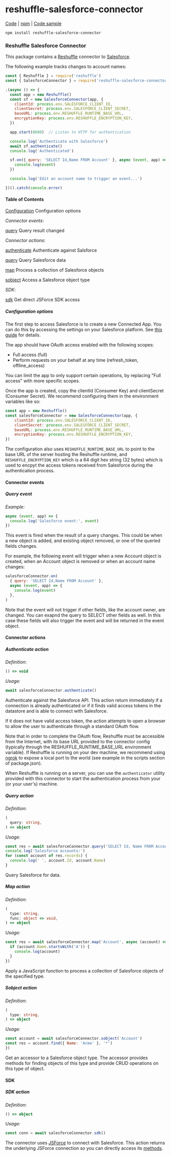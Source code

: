 # reshuffle-salesforce-connector

[Code](https://github.com/reshufflehq/reshuffle-salesforce-connector) |
[npm](https://www.npmjs.com/package/reshuffle-salesforce-connector) |
[Code sample](https://github.com/reshufflehq/reshuffle-salesforce-connector/examples)

`npm install reshuffle-salesforce-connector`

### Reshuffle Salesforce Connector

This package contains a [Reshuffle](https://github.com/reshufflehq/reshuffle)
connector to [Salesforce](https://www.salesforce.com/).

The following example tracks changes to account names:

```js
const { Reshuffle } = require('reshuffle')
const { SalesforceConnector } = require('reshuffle-salesforce-connector')

;(async () => {
  const app = new Reshuffle()
  const sf = new SalesforceConnector(app, {
    clientId: process.env.SALESFORCE_CLIENT_ID,
    clientSecret: process.env.SALESFORCE_CLIENT_SECRET,
    baseURL: process.env.RESHUFFLE_RUNTIME_BASE_URL,
    encryptionKey: process.env.RESHUFFLE_ENCRYPTION_KEY,
  })

  app.start(8000)  // Listen to HTTP for authentication

  console.log('Authenticate with Salesforce')
  await sf.authenticate()
  console.log('Authenticated')

  sf.on({ query: 'SELECT Id,Name FROM Account' }, async (event, app) => {
    console.log(event)
  })

  console.log('Edit an account name to trigger an event...')

})().catch(console.error)
```

#### Table of Contents

[Configuration](#configuration) Configuration options

_Connector events_:

[query](#query) Query result changed

_Connector actions_:

[authenticate](#authenticate) Authenticate against Salsforce

[query](#query) Query Salesforce data

[map](#map) Process a collection of Salesforce objects

[sobject](#sobject) Access a Salesforce object type

_SDK_:

[sdk](#sdk) Get direct JSForce SDK access

##### <a name="configuration"></a>Configuration options

The first step to access Salesforce is to create a new Connected App. You can
do this by accessing the settings on your Salesforce platform. See
[this guide](https://help.salesforce.com/articleView?id=connected_app_create.htm)
for details.

The app should have OAuth access enabled with the following scopes:
* Full access (full)
* Perform requests on your behalf at any time (refresh_token, offline_access)

You can limit the app to only support certain operations, by replacing "Full
access" with more specific scopes.

Once the app is created, copy the clientId (Consumer Key) and clientSecret
(Consumer Secret). We recommend configuring them in the environment variables
like so:

```js
const app = new Reshuffle()
const salesforceConnector = new SalesforceConnector(app, {
    clientId: process.env.SALESFORCE_CLIENT_ID,
    clientSecret: process.env.SALESFORCE_CLIENT_SECRET,
    baseURL: process.env.RESHUFFLE_RUNTIME_BASE_URL,
    encryptionKey: process.env.RESHUFFLE_ENCRYPTION_KEY,
})
```

The configuration also uses `RESHUFFLE_RUNTIME_BASE_URL` to point to the base
URL of the server hosting the Reshuffle runtime, and `RESHUFFLE_ENCRYPTION_KEY`
which is a 64 digit hex string (32 bytes) which is used to encpyt the access
tokens received from Salesforce during the authentication process.

#### Connector events

##### <a name="query"></a>Query event

_Example:_

```js
async (event, app) => {
  console.log('Salesforce event:', event)
})
```

This event is fired when the result of a query changes. This could be when
a new object is added, and existing object removed, or one of the queried
fields changes.

For example, the following event will trigger when a new Account object is
created, when an Account object is removed or when an account name changes:

```js
salesforceConnector.on(
  { query: 'SELECT Id,Name FROM Account' },
  async (event, app) => {
    console.log(event)
  },
)
```

Note that the event will not trigger if other fields, like the account owner,
are changed. You can exapnd the query to SELECT other fields as well. In this
case these fields will also trigger the event and will be returned in the
event object.

#### Connector actions

##### <a name="authenticate"></a>Authenticate action

_Definition:_

```ts
() => void
```

_Usage:_

```js
await salesforceConnector.authenticate()
```

Authenticate against the Salesforce API. This action return immediately if
a connection is already authenticated or if it finds valid access tokens
in the datastore and is able to connect with Salesforce.

If it does not have valid access token, the action attempts to open a browser
to allow the user to authenticate through a standard OAuth flow.

Note that in order to complete the OAuth flow, Reshuffle must be accessible
from the Internet, with its base URL provided to the connector config
(typically through the RESHUFFLE_RUNTIME_BASE_URL environment variable). If
Reshuffle is running on your dev machine, we recommend using
[ngrok](https://ngrok.com) to expose a local port to the world (see example
in the scripts section of package.json).

When Reshuffle is running on a server, you can use the `authenticator` utility
provided with this connector to start the authentication process from your
(or your user's) machine.

##### <a name="query"></a>Query action

_Definition:_

```ts
(
  query: string,
) => object
```

_Usage:_

```js
const res = await salesforceConnector.query('SELECT Id, Name FROM Account')
console.log('Salesforce accounts:')
for (const account of res.records) {
  console.log(' ', account.Id, account.Name)
}
```

Query Salesforce for data.

##### <a name="map"></a>Map action

_Definition:_

```ts
(
  type: string,
  func: object => void,
) => object
```

_Usage:_

```js
const res = await salesforceConnector.map('Account', async (account) => {
  if (account.Name.startsWith('A')) {
    console.log(account)
  }
})
```

Apply a JavaScript function to process a collection of Salesforce objects
of the specified type.

##### <a name="sobject"></a>Sobject action

_Definition:_

```ts
(
  type: string,
) => object
```

_Usage:_

```js
const account = await salesforceConnector.sobject('Account')
const res = account.find({ Name: 'Acme' }, '*')
})
```

Get an accessor to a Salesforce object type. The accessor provides methods for
finding objects of this type and provide CRUD operations on this type of
object.

#### SDK

##### <a name="sdk"></a>SDK action

_Definition:_

```ts
() => object
```

_Usage:_

```js
const conn = await salesforceConnector.sdk()
```

The connector uses [JSForce](https://jsforce.github.io/) to connect with
Salesforce. This action returns the underlying JSForce connection so you can
directly access its [methods](https://jsforce.github.io/document).
